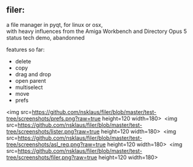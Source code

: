 filer:   
---   
a file manager in pyqt, for linux or osx,   
with heavy influences from the Amiga Workbench and Directory Opus 5  
status tech demo, abandonned
  
features so far:
- delete
- copy
- drag and drop
- open parent
- multiselect
- move
- prefs

<img src=https://github.com/nsklaus/filer/blob/master/test-tree/screenshots/prefs.png?raw=true height=120 width=180>&nbsp;
<img src=https://github.com/nsklaus/filer/blob/master/test-tree/screenshots/lister.png?raw=true height=120 width=180>&nbsp;
<img src=https://github.com/nsklaus/filer/blob/master/test-tree/screenshots/asl_req.png?raw=true height=120 width=180>&nbsp;
<img src=https://github.com/nsklaus/filer/blob/master/test-tree/screenshots/filer.png?raw=true height=120 width=180>&nbsp;


